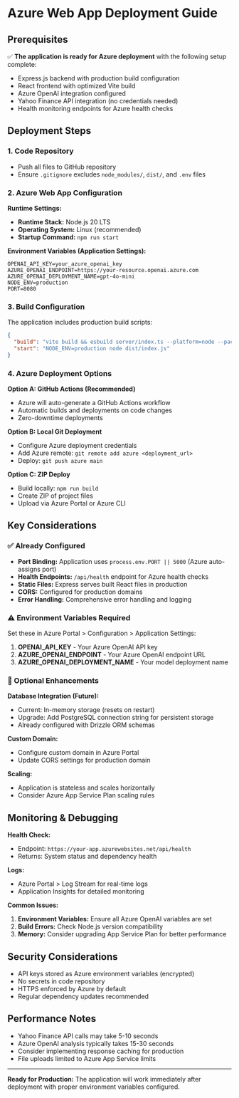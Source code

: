 # Azure Web App Deployment Guide

## Prerequisites

✅ **The application is ready for Azure deployment** with the following setup complete:
- Express.js backend with production build configuration
- React frontend with optimized Vite build
- Azure OpenAI integration configured
- Yahoo Finance API integration (no credentials needed)
- Health monitoring endpoints for Azure health checks

## Deployment Steps

### 1. Code Repository
- Push all files to GitHub repository
- Ensure `.gitignore` excludes `node_modules/`, `dist/`, and `.env` files

### 2. Azure Web App Configuration
**Runtime Settings:**
- **Runtime Stack:** Node.js 20 LTS
- **Operating System:** Linux (recommended)
- **Startup Command:** `npm run start`

**Environment Variables (Application Settings):**
```
OPENAI_API_KEY=your_azure_openai_key
AZURE_OPENAI_ENDPOINT=https://your-resource.openai.azure.com
AZURE_OPENAI_DEPLOYMENT_NAME=gpt-4o-mini
NODE_ENV=production
PORT=8080
```

### 3. Build Configuration
The application includes production build scripts:
```json
{
  "build": "vite build && esbuild server/index.ts --platform=node --packages=external --bundle --format=esm --outdir=dist",
  "start": "NODE_ENV=production node dist/index.js"
}
```

### 4. Azure Deployment Options

**Option A: GitHub Actions (Recommended)**
- Azure will auto-generate a GitHub Actions workflow
- Automatic builds and deployments on code changes
- Zero-downtime deployments

**Option B: Local Git Deployment**
- Configure Azure deployment credentials
- Add Azure remote: `git remote add azure <deployment_url>`
- Deploy: `git push azure main`

**Option C: ZIP Deploy**
- Build locally: `npm run build`
- Create ZIP of project files
- Upload via Azure Portal or Azure CLI

## Key Considerations

### ✅ Already Configured
- **Port Binding:** Application uses `process.env.PORT || 5000` (Azure auto-assigns port)
- **Health Endpoints:** `/api/health` endpoint for Azure health checks
- **Static Files:** Express serves built React files in production
- **CORS:** Configured for production domains
- **Error Handling:** Comprehensive error handling and logging

### ⚠️ Environment Variables Required
Set these in Azure Portal > Configuration > Application Settings:
1. **OPENAI_API_KEY** - Your Azure OpenAI API key
2. **AZURE_OPENAI_ENDPOINT** - Your Azure OpenAI endpoint URL
3. **AZURE_OPENAI_DEPLOYMENT_NAME** - Your model deployment name

### 🔧 Optional Enhancements

**Database Integration (Future):**
- Current: In-memory storage (resets on restart)
- Upgrade: Add PostgreSQL connection string for persistent storage
- Already configured with Drizzle ORM schemas

**Custom Domain:**
- Configure custom domain in Azure Portal
- Update CORS settings for production domain

**Scaling:**
- Application is stateless and scales horizontally
- Consider Azure App Service Plan scaling rules

## Monitoring & Debugging

**Health Check:**
- Endpoint: `https://your-app.azurewebsites.net/api/health`
- Returns: System status and dependency health

**Logs:**
- Azure Portal > Log Stream for real-time logs
- Application Insights for detailed monitoring

**Common Issues:**
1. **Environment Variables:** Ensure all Azure OpenAI variables are set
2. **Build Errors:** Check Node.js version compatibility
3. **Memory:** Consider upgrading App Service Plan for better performance

## Security Considerations

- API keys stored as Azure environment variables (encrypted)
- No secrets in code repository
- HTTPS enforced by Azure by default
- Regular dependency updates recommended

## Performance Notes

- Yahoo Finance API calls may take 5-10 seconds
- Azure OpenAI analysis typically takes 15-30 seconds
- Consider implementing response caching for production
- File uploads limited to Azure App Service limits

---

**Ready for Production:** The application will work immediately after deployment with proper environment variables configured.